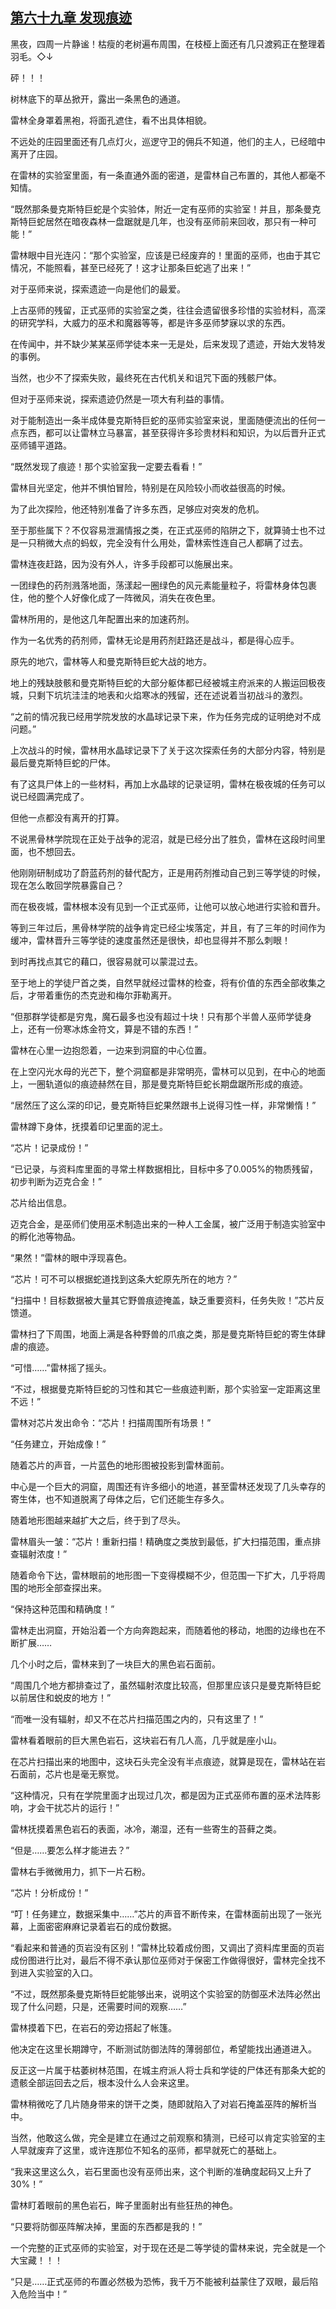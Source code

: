 ## [第六十九章 发现痕迹](https://www.xxbiquge.com/11_11222/5428850.html)


  黑夜，四周一片静谧！枯瘦的老树遍布周围，在枝桠上面还有几只渡鸦正在整理着羽毛。◇↓

  砰！！！

  树林底下的草丛掀开，露出一条黑色的通道。

  雷林全身罩着黑袍，将面孔遮住，看不出具体相貌。

  不远处的庄园里面还有几点灯火，巡逻守卫的佣兵不知道，他们的主人，已经暗中离开了庄园。

  在雷林的实验室里面，有一条直通外面的密道，是雷林自己布置的，其他人都毫不知情。

  “既然那条曼克斯特巨蛇是个实验体，附近一定有巫师的实验室！并且，那条曼克斯特巨蛇居然在暗夜森林一盘踞就是几年，也没有巫师前来回收，那只有一种可能！”

  雷林眼中目光连闪：“那个实验室，应该是已经废弃的！里面的巫师，也由于其它情况，不能照看，甚至已经死了！这才让那条巨蛇逃了出来！”

  对于巫师来说，探索遗迹一向是他们的最爱。

  上古巫师的残留，正式巫师的实验室之类，往往会遗留很多珍惜的实验材料，高深的研究学科，大威力的巫术和魔器等等，都是许多巫师梦寐以求的东西。

  在传闻中，并不缺少某某巫师学徒本来一无是处，后来发现了遗迹，开始大发特发的事例。

  当然，也少不了探索失败，最终死在古代机关和诅咒下面的残骸尸体。

  但对于巫师来说，探索遗迹仍然是一项大有利益的事情。

  对于能制造出一条半成体曼克斯特巨蛇的巫师实验室来说，里面随便流出的任何一点东西，都可以让雷林立马暴富，甚至获得许多珍贵材料和知识，为以后晋升正式巫师铺平道路。

  “既然发现了痕迹！那个实验室我一定要去看看！”

  雷林目光坚定，他并不惧怕冒险，特别是在风险较小而收益很高的时候。

  为了此次探险，他还特别准备了许多东西，足够应对突发的危机。

  至于那些属下？不仅容易泄漏情报之类，在正式巫师的陷阱之下，就算骑士也不过是一只稍微大点的蚂蚁，完全没有什么用处，雷林索性连自己人都瞒了过去。

  雷林连夜赶路，因为没有外人，许多手段都可以施展出来。

  一团绿色的药剂溅落地面，荡漾起一圈绿色的风元素能量粒子，将雷林身体包裹住，他的整个人好像化成了一阵微风，消失在夜色里。

  雷林所用的，是他这几年配置出来的加速药剂。

  作为一名优秀的药剂师，雷林无论是用药剂赶路还是战斗，都是得心应手。

  原先的地穴，雷林等人和曼克斯特巨蛇大战的地方。

  地上的残缺肢骸和曼克斯特巨蛇的大部分躯体都已经被城主府派来的人搬运回极夜城，只剩下坑坑洼洼的地表和火焰寒冰的残留，还在述说着当初战斗的激烈。

  “之前的情况我已经用学院发放的水晶球记录下来，作为任务完成的证明绝对不成问题。”

  上次战斗的时候，雷林用水晶球记录下了关于这次探索任务的大部分内容，特别是最后曼克斯特巨蛇的尸体。

  有了这具尸体上的一些材料，再加上水晶球的记录证明，雷林在极夜城的任务可以说已经圆满完成了。

  但他一点都没有离开的打算。

  不说黑骨林学院现在正处于战争的泥沼，就是已经分出了胜负，雷林在这段时间里面，也不想回去。

  他刚刚研制成功了蔚蓝药剂的替代配方，正是用药剂推动自己到三等学徒的时候，现在怎么敢回学院暴露自己？

  而在极夜城，雷林根本没有见到一个正式巫师，让他可以放心地进行实验和晋升。

  等到三年过后，黑骨林学院的战争肯定已经尘埃落定，并且，有了三年的时间作为缓冲，雷林晋升三等学徒的速度虽然还是很快，却也显得并不那么刺眼！

  到时再找点其它的藉口，很容易就可以蒙混过去。

  至于地上的学徒尸首之类，自然早就经过雷林的检查，将有价值的东西全部收集之后，才带着重伤的杰克逊和梅尔菲勒离开。

  “但那群学徒都是穷鬼，魔石最多也没有超过十块！只有那个半兽人巫师学徒身上，还有一份寒冰炼金符文，算是不错的东西！”

  雷林在心里一边抱怨着，一边来到洞窟的中心位置。

  在上空闪光水母的光芒下，整个洞窟都是非常明亮，雷林可以见到，在中心的地面上，一圈轨道似的痕迹赫然在目，那是曼克斯特巨蛇长期盘踞所形成的痕迹。

  “居然压了这么深的印记，曼克斯特巨蛇果然跟书上说得习性一样，非常懒惰！”

  雷林蹲下身体，抚摸着印记里面的泥土。

  “芯片！记录成份！”

  “已记录，与资料库里面的寻常土样数据相比，目标中多了0.005%的物质残留，初步判断为迈克合金！”

  芯片给出信息。

  迈克合金，是巫师们使用巫术制造出来的一种人工金属，被广泛用于制造实验室中的孵化池等物品。

  “果然！”雷林的眼中浮现喜色。

  “芯片！可不可以根据蛇道找到这条大蛇原先所在的地方？”

  “扫描中！目标数据被大量其它野兽痕迹掩盖，缺乏重要资料，任务失败！”芯片反馈道。

  雷林扫了下周围，地面上满是各种野兽的爪痕之类，那是曼克斯特巨蛇的寄生体肆虐的痕迹。

  “可惜……”雷林摇了摇头。

  “不过，根据曼克斯特巨蛇的习性和其它一些痕迹判断，那个实验室一定距离这里不远！”

  雷林对芯片发出命令：“芯片！扫描周围所有场景！”

  “任务建立，开始成像！”

  随着芯片的声音，一片蓝色的地形图被投影到雷林面前。

  中心是一个巨大的洞窟，周围还有许多细小的地道，甚至雷林还发现了几头幸存的寄生体，也不知道脱离了母体之后，它们还能生存多久。

  随着地形图越来越扩大之后，终于到了尽头。

  雷林眉头一皱：“芯片！重新扫描！精确度之类放到最低，扩大扫描范围，重点排查辐射浓度！”

  随着命令下达，雷林眼前的地形图一下变得模糊不少，但范围一下扩大，几乎将周围的地形全部查探出来。

  “保持这种范围和精确度！”

  雷林走出洞窟，开始沿着一个方向奔跑起来，而随着他的移动，地图的边缘也在不断扩展……

  几个小时之后，雷林来到了一块巨大的黑色岩石面前。

  “周围几个地方都排查过了，虽然辐射浓度比较高，但那里应该只是曼克斯特巨蛇以前居住和蜕皮的地方！”

  “而唯一没有辐射，却又不在芯片扫描范围之内的，只有这里了！”

  雷林看着眼前的巨大黑色岩石，这块岩石有几人高，几乎就是座小山。

  在芯片扫描出来的地图中，这块石头完全没有半点痕迹，就算是现在，雷林站在岩石面前，芯片也是毫无察觉。

  “这种情况，只有在学院里面才出现过几次，都是因为正式巫师布置的巫术法阵影响，才会干扰芯片的运行！”

  雷林抚摸着黑色岩石的表面，冰冷，潮湿，还有一些寄生的苔藓之类。

  “但是……要怎么样才能进去？”

  雷林右手微微用力，抓下一片石粉。

  “芯片！分析成份！”

  “叮！任务建立，数据采集中……”芯片的声音不断传来，在雷林面前出现了一张光幕，上面密密麻麻记录着岩石的成份数据。

  “看起来和普通的页岩没有区别！”雷林比较着成份图，又调出了资料库里面的页岩成份图进行比对，最后不得不承认那位巫师对于保密工作做得很好，雷林完全找不到进入实验室的入口。

  “不过，既然那条曼克斯特巨蛇能够出来，说明这个实验室的防御巫术法阵必然出现了什么问题，只是，还需要时间的观察……”

  雷林摸着下巴，在岩石的旁边搭起了帐篷。

  他决定在这里长期蹲守，不断测试防御法阵的薄弱部位，希望能找出通道进入。

  反正这一片属于枯萎树林范围，在城主府派人将士兵和学徒的尸体还有那条大蛇的遗骸全部运回去之后，根本没什么人会来这里。

  雷林稍微吃了几片随身带来的饼干之类，随即就陷入了对岩石掩盖巫阵的解析当中。

  当然，他敢这么做，完全是建立在通过之前观察和猜测，已经可以肯定实验室的主人早就废弃了这里，或许连那位不知名的巫师，都早就死亡的基础上。

  “我来这里这么久，岩石里面也没有巫师出来，这个判断的准确度起码又上升了30%！”

  雷林盯着眼前的黑色岩石，眸子里面射出有些狂热的神色。

  “只要将防御巫阵解决掉，里面的东西都是我的！”

  一个完整的正式巫师的实验室，对于现在还是二等学徒的雷林来说，完全就是一个大宝藏！！！

  “只是……正式巫师的布置必然极为恐怖，我千万不能被利益蒙住了双眼，最后陷入危险当中！”
